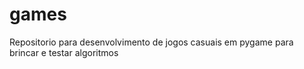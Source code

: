# games
Repositorio para desenvolvimento de jogos casuais em pygame para brincar e testar algoritmos
